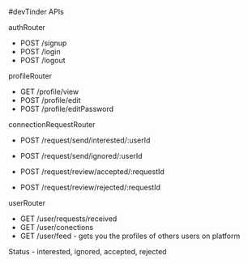 #devTinder APIs

authRouter
- POST /signup
- POST /login
- POST /logout

profileRouter
- GET /profile/view
- POST /profile/edit
- POST /profile/editPassword

connectionRequestRouter
- POST /request/send/interested/:userId
- POST /request/send/ignored/:userId

- POST /request/review/accepted/:requestId
- POST /request/review/rejected/:requestId

userRouter
- GET /user/requests/received
- GET /user/conections 
- GET /user/feed - gets you the profiles of others users on platform

Status - interested, ignored, accepted, rejected